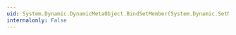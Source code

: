 ```yaml
---
uid: System.Dynamic.DynamicMetaObject.BindSetMember(System.Dynamic.SetMemberBinder,System.Dynamic.DynamicMetaObject)
internalonly: False
---
```

